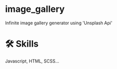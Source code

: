 # image_gallery

Infinite image gallery generator using 'Unsplash Api'

# 🛠 Skills
Javascript, HTML, SCSS...



